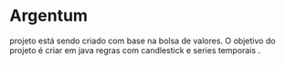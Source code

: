 # Argentum
projeto está sendo criado com base na bolsa de valores. O objetivo do projeto é criar em java regras com candlestick e series temporais . 
